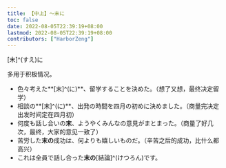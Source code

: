 ```yaml
---
title: 【中上】～末に
toc: false
date: 2022-08-05T22:39:19+08:00
lastmod: 2022-08-05T22:39:19+08:00
contributors: ["HarborZeng"]
---
```


[末]^(すえ)に

多用于积极情况。

- 色々考えた**[末]^(に)**、留学することを決めた。（想了又想，最终决定留学）
- 相談の**[末]^(に)**、出発の時間を四月の初めに決めました。（商量完决定出发时间定在四月初）
- 何度も話し合いの**末**、ようやくみんなの意見がまとまった。（商量了好几次，最终，大家的意见一致了）
- 苦労した**末の**成功は、何よりも嬉しいものだ。（辛苦之后的成功，比什么都高兴）
- これは全員で話し合った**末の**[結論]^(けつろん)です。

